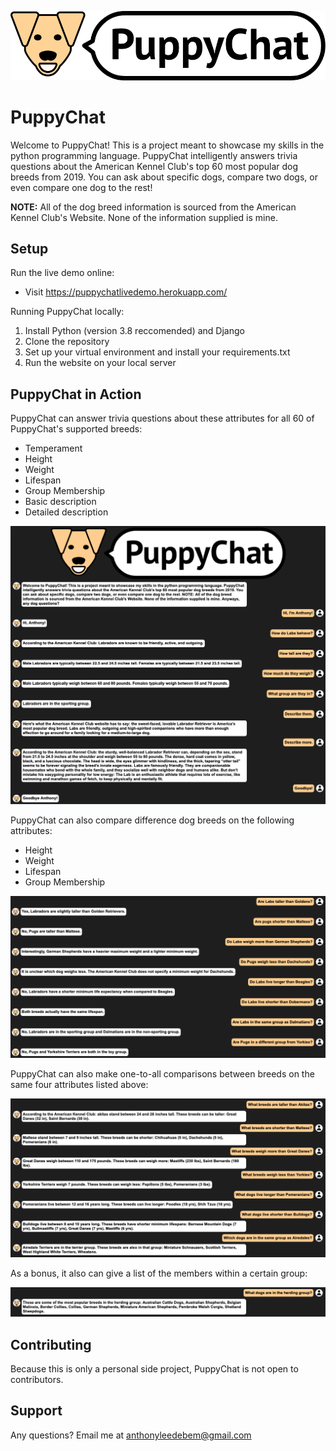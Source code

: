 ![](Logo.png)

# PuppyChat
Welcome to PuppyChat! This is a project meant to showcase my skills in the python programming language. PuppyChat intelligently answers trivia questions about the American Kennel Club's top 60 most popular dog breeds from 2019. You can ask about specific dogs, compare two dogs, or even compare one dog to the rest!

**NOTE:** All of the dog breed information is sourced from the American Kennel Club's Website. None of the information supplied is mine.

## Setup
Run the live demo online:
* Visit https://puppychatlivedemo.herokuapp.com/

Running PuppyChat locally:
1. Install Python (version 3.8 reccomended) and Django
2. Clone the repository
3. Set up your virtual environment and install your requirements.txt
4. Run the website on your local server

## PuppyChat in Action

<p>PuppyChat can answer trivia questions about these attributes for all 60 of PuppyChat's supported breeds:</p>

* Temperament
* Height
* Weight
* Lifespan
* Group Membership
* Basic description
* Detailed description

![](screenshot1.png)

<p>PuppyChat can also compare difference dog breeds on the following attributes:</p>

* Height
* Weight
* Lifespan
* Group Membership

![](screenshot2.png)

<p>PuppyChat can also make one-to-all comparisons between breeds on the same four attributes listed above:</p>

![](screenshot3.png)

<p>As a bonus, it also can give a list of the members within a certain group:</P>

![](screenshot4.png)

## Contributing
<p>Because this is only a personal side project, PuppyChat is not open to contributors.</p>

## Support
Any questions? Email me at anthonyleedebem@gmail.com
